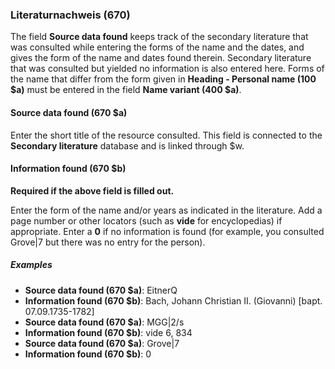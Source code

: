 ### Literaturnachweis (670)

The field **Source data found** keeps track of the secondary literature that was consulted while entering the forms of the name and the dates, and gives the form of the name and dates found therein. Secondary literature that was consulted but yielded no information is also entered here. Forms of the name that differ from the form given in **Heading - Personal name (100 $a)** must be entered in the field **Name variant (400 $a)**.

#### Source data found (670 $a)

Enter the short title of the resource consulted. This field is connected to the **Secondary literature** database and is linked through $w.

#### Information found (670 $b)

**Required if the above field is filled out.**

Enter the form of the name and/or years as indicated in the literature. Add a page number or other locators (such as **vide** for encyclopedias) if appropriate. Enter a **0** if no information is found (for example, you consulted Grove\|7 but there was no entry for the person).

##### Examples

- **Source data found (670 $a)**: EitnerQ
- **Information found (670 $b)**: Bach, Johann Christian II. (Giovanni) [bapt. 07.09.1735-1782]
- **Source data found (670 $a)**: MGG\|2/s
- **Information found (670 $b)**: vide 6, 834
- **Source data found (670 $a)**: Grove\|7
- **Information found (670 $b)**: 0

